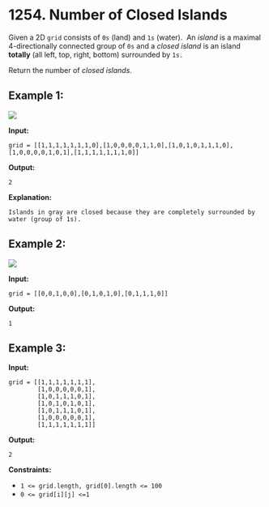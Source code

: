# 1254. Number of Closed Islands

Given a 2D `grid` consists of `0s` (land) and `1s` (water).  An _island_ is a maximal 4-directionally connected group of `0s` and a _closed island_ is an island **totally** (all left, top, right, bottom) surrounded by `1s.`

Return the number of _closed islands_.

## **Example 1:**

![](https://assets.leetcode.com/uploads/2019/10/31/sample_3_1610.png)

**Input:** 

    grid = [[1,1,1,1,1,1,1,0],[1,0,0,0,0,1,1,0],[1,0,1,0,1,1,1,0],[1,0,0,0,0,1,0,1],[1,1,1,1,1,1,1,0]]
**Output:** 

    2
**Explanation:** 


    Islands in gray are closed because they are completely surrounded by water (group of 1s).

## **Example 2:**

![](https://assets.leetcode.com/uploads/2019/10/31/sample_4_1610.png)

**Input:** 

    grid = [[0,0,1,0,0],[0,1,0,1,0],[0,1,1,1,0]]
**Output:** 

    1

## **Example 3:**

**Input:** 

    grid = [[1,1,1,1,1,1,1],
            [1,0,0,0,0,0,1],
            [1,0,1,1,1,0,1],
            [1,0,1,0,1,0,1],
            [1,0,1,1,1,0,1],
            [1,0,0,0,0,0,1],
            [1,1,1,1,1,1,1]]
**Output:** 

    2

**Constraints:**

*   `1 <= grid.length, grid[0].length <= 100`
*   `0 <= grid[i][j] <=1`